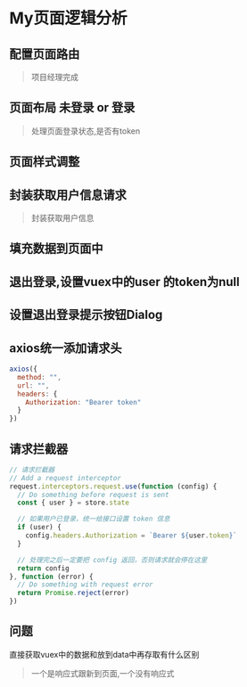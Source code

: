 # My页面逻辑分析

## 配置页面路由

> 项目经理完成

## 页面布局   未登录  or  登录

> 处理页面登录状态,是否有token

## 页面样式调整



## 封装获取用户信息请求

> 封装获取用户信息

## 填充数据到页面中



## 退出登录,设置vuex中的user 的token为null



## 设置退出登录提示按钮Dialog



## axios统一添加请求头

```js
axios({
  method: "",
  url: "",
  headers: {
    Authorization: "Bearer token"
  }
})
```

## 请求拦截器

```js
// 请求拦截器
// Add a request interceptor
request.interceptors.request.use(function (config) {
  // Do something before request is sent
  const { user } = store.state

  // 如果用户已登录，统一给接口设置 token 信息
  if (user) {
    config.headers.Authorization = `Bearer ${user.token}`
  }

  // 处理完之后一定要把 config 返回，否则请求就会停在这里
  return config
}, function (error) {
  // Do something with request error
  return Promise.reject(error)
})
```





## 问题

直接获取vuex中的数据和放到data中再存取有什么区别

> 一个是响应式跟新到页面,一个没有响应式